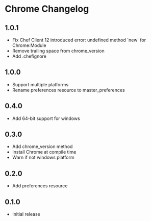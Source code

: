 # Chrome Changelog

## 1.0.1

- Fix Chef Client 12 introduced error: undefined method `new' for Chrome:Module
- Remove trailing space from chrome_version
- Add .chefignore

## 1.0.0

- Support multiple platforms
- Rename preferences resource to master_preferences

## 0.4.0

- Add 64-bit support for windows

## 0.3.0

- Add chrome_version method
- Install Chrome at compile time
- Warn if not windows platform

## 0.2.0

- Add preferences resource

## 0.1.0

- Initial release
